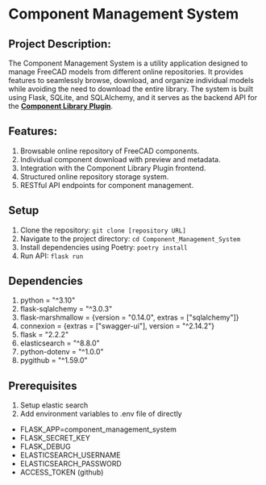 # Component Management System

## Project Description:
The Component Management System is a utility application designed to manage FreeCAD models from different online repositories. It provides features to seamlessly browse, download, and organize individual models while avoiding the need to download the entire library. The system is built using Flask, SQLite, and SQLAlchemy, and it serves as the backend API for the **[Component Library Plugin](https://github.com/AmulyaParitosh/Component_Library_Plugin)**.

## Features:

1. Browsable online repository of FreeCAD components.
2. Individual component download with preview and metadata.
3. Integration with the Component Library Plugin frontend.
4. Structured online repository storage system.
5. RESTful API endpoints for component management.

## Setup
1. Clone the repository: `git clone [repository URL]`
2. Navigate to the project directory: `cd Component_Management_System`
3. Install dependencies using Poetry: `poetry install`
4. Run API: `flask run`

## Dependencies
1. python = "^3.10"
2. flask-sqlalchemy = "^3.0.3"
3. flask-marshmallow = {version = "0.14.0", extras = ["sqlalchemy"]}
4. connexion = {extras = ["swagger-ui"], version = "^2.14.2"}
5. flask = "2.2.2"
6. elasticsearch = "^8.8.0"
7. python-dotenv = "^1.0.0"
8. pygithub = "^1.59.0"

## Prerequisites
1. Setup elastic search
2. Add environment variables to .env file of directly
- FLASK_APP=component_management_system
- FLASK_SECRET_KEY
- FLASK_DEBUG
- ELASTICSEARCH_USERNAME
- ELASTICSEARCH_PASSWORD
- ACCESS_TOKEN (github)
